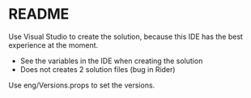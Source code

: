 ﻿# README

Use Visual Studio to create the solution, because this IDE has the best experience at the moment.

- See the variables in the IDE when creating the solution
- Does not creates 2 solution files (bug in Rider)

Use eng/Versions.props to set the versions.
